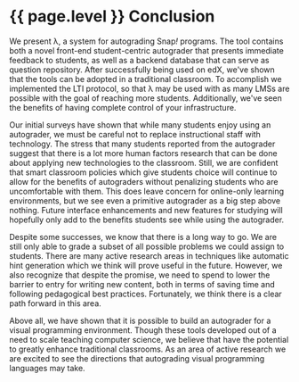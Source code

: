 # {{ page.level }} Conclusion

We present λ, a system for autograding Snap<em>!</em> programs. The tool contains both a novel front-end student-centric autograder that presents immediate feedback to students, as well as a backend database that can serve as question repository. After successfully being used on edX, we've shown that the tools can be adopted in a traditional classroom. To accomplish we implemented the LTI protocol, so that λ may be used with as many LMSs are possible with the goal of reaching more students. Additionally, we've seen the benefits of having complete control of your infrastructure. 

Our initial surveys have shown that while many students enjoy using an autograder, we must be careful not to replace instructional staff with technology. The stress that many students reported from the autograder suggest that there is a lot more human factors research that can be done about applying new technologies to the classroom. Still, we are confident that smart classroom policies which give students choice will continue to allow for the benefits of autograders without penalizing students who are uncomfortable with them. This does leave concern for online-only learning environments, but we see even a primitive autograder as a big step above nothing. Future interface enhancements and new features for studying will hopefully only add to the benefits students see while using the autograder.

Despite some successes, we know that there is a long way to go. We are still only able to grade a subset of all possible problems we could assign to students. There are many active research areas in techniques like automatic hint generation which we think will prove useful in the future. However, we also recognize that despite the promise, we need to spend to lower the barrier to entry for writing new content, both in terms of saving time and following pedagogical best practices. Fortunately, we think there is a clear path forward in this area.

Above all, we have shown that it is possible to build an autograder for a visual programming environment. Though these tools developed out of a need to scale teaching computer science, we believe that have the potential to greatly enhance traditional classrooms. As an area of active research we are excited to see the directions that autograding visual programming languages may take. 
